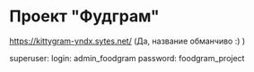 # Проект "Фудграм"

https://kittygram-yndx.sytes.net/ (Да, название обманчиво :) )

superuser:
login: admin_foodgram
password: foodgram_project
